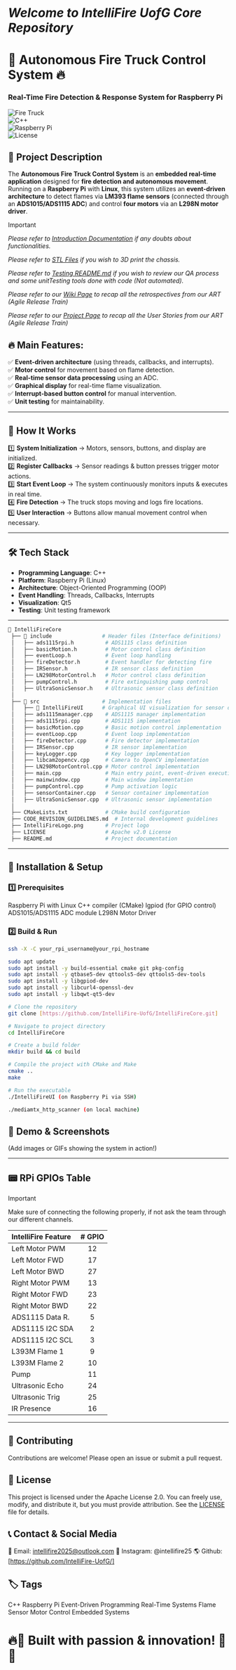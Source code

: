 # _**Welcome to IntelliFire UofG Core Repository**_

# 🚒 Autonomous Fire Truck Control System 🔥

### **Real-Time Fire Detection & Response System for Raspberry Pi**

![Fire Truck](https://img.shields.io/badge/Project-Embedded%20System-blue.svg)  
![C++](https://img.shields.io/badge/Language-C%2B%2B-red.svg)  
![Raspberry Pi](https://img.shields.io/badge/Platform-Raspberry%20Pi-green.svg)  
![License](https://img.shields.io/badge/License-Apache%202.0-lightgrey.svg)  

## 📌 **Project Description**

The **Autonomous Fire Truck Control System** is an **embedded real-time application** designed for **fire detection and autonomous movement**. Running on a **Raspberry Pi** with **Linux**, this system utilizes an **event-driven architecture** to detect flames via **LM393 flame sensors** (connected through an **ADS1015/ADS1115 ADC**) and control **four motors** via an **L298N motor driver**.
> [!IMPORTANT]
> *Please refer to [Introduction Documentation](https://github.com/IntelliFire-UofG/IntelliFireCore/blob/main/Documentation/Intro.md) if any doubts about functionalities.*
> 
> *Please refer to [STL Files](https://github.com/IntelliFire-UofG/IntelliFireCore/tree/main/STL%20Files) if you wish to 3D print the chassis.*
>
> *Please refer to [Testing README.md](https://github.com/IntelliFire-UofG/IntelliFireCore/blob/testingBranch/tests/README.md) if you wish to review our QA process and some unitTesting tools done with code (Not automated).*
>
> *Please refer to our [Wiki Page](https://github.com/IntelliFire-UofG/IntelliFireCore/wiki) to recap all the retrospectives from our ART (Agile Release Train)*
>
> *Please refer to our [Project Page](https://github.com/orgs/IntelliFire-UofG/projects/1/views/1) to recap all the User Stories from our ART (Agile Release Train)*

## 🔥 **Main Features:**

✅ **Event-driven architecture** (using threads, callbacks, and interrupts).  
✅ **Motor control** for movement based on flame detection.  
✅ **Real-time sensor data processing** using an ADC.  
✅ **Graphical display** for real-time flame visualization.  
✅ **Interrupt-based button control** for manual intervention.  
✅ **Unit testing** for maintainability.  

---

## 🚀 **How It Works**

1️⃣ **System Initialization** → Motors, sensors, buttons, and display are initialized.  
2️⃣ **Register Callbacks** → Sensor readings & button presses trigger motor actions.  
3️⃣ **Start Event Loop** → The system continuously monitors inputs & executes in real time.  
4️⃣ **Fire Detection** → The truck stops moving and logs fire locations.  
5️⃣ **User Interaction** → Buttons allow manual movement control when necessary.  

---

## 🛠 **Tech Stack**

- **Programming Language**: C++  
- **Platform**: Raspberry Pi (Linux)  
- **Architecture**: Object-Oriented Programming (OOP)  
- **Event Handling**: Threads, Callbacks, Interrupts  
- **Visualization**: Qt5  
- **Testing**: Unit testing framework  

---

```bash
📂 IntelliFireCore
 ├── 📂 include                # Header files (Interface definitions)
 │   ├── ads1115rpi.h          # ADS1115 class definition
 │   ├── basicMotion.h         # Motor control class definition
 │   ├── eventLoop.h           # Event loop handling
 │   ├── fireDetector.h        # Event handler for detecting fire
 │   ├── IRSensor.h            # IR sensor class definition
 │   ├── LN298MotorControl.h   # Motor control class definition
 │   ├── pumpControl.h         # Fire extinguishing pump control
 │   ├── UltraSonicSensor.h    # Ultrasonic sensor class definition
 │
 ├── 📂 src                    # Implementation files
 │   ├── 📂 IntelliFireUI      # Graphical UI visualization for sensor data
 │   ├── ads1115manager.cpp    # ADS1115 manager implementation
 │   ├── ads1115rpi.cpp        # ADS1115 implementation
 │   ├── basicMotion.cpp       # Basic motion control implementation
 │   ├── eventLoop.cpp         # Event loop implementation
 │   ├── fireDetector.cpp      # Fire detector implementation
 │   ├── IRSensor.cpp          # IR sensor implementation
 │   ├── keyLogger.cpp         # Key logger implementation
 │   ├── libcam2opencv.cpp     # Camera to OpenCV implementation
 │   ├── LN298MotorControl.cpp # Motor control implementation
 │   ├── main.cpp              # Main entry point, event-driven execution
 │   ├── mainwindow.cpp        # Main window implementation
 │   ├── pumpControl.cpp       # Pump activation logic
 │   ├── sensorContainer.cpp   # Sensor container implementation
 │   ├── UltraSonicSensor.cpp  # Ultrasonic sensor implementation
 │
 ├── CMakeLists.txt            # CMake build configuration
 ├── CODE_REVISION_GUIDELINES.md  # Internal development guidelines
 ├── IntelliFireLogo.png       # Project logo
 ├── LICENSE                   # Apache v2.0 License
 ├── README.md                 # Project documentation
```

---

## 🚦 **Installation & Setup**

### 1️⃣ Prerequisites

Raspberry Pi with Linux
C++ compiler (CMake)
lgpiod (for GPIO control)
ADS1015/ADS1115 ADC module
L298N Motor Driver

### 2️⃣ Build & Run

```bash
ssh -X -C your_rpi_username@your_rpi_hostname

sudo apt update
sudo apt install -y build-essential cmake git pkg-config
sudo apt install -y qtbase5-dev qttools5-dev qttools5-dev-tools
sudo apt install -y libgpiod-dev
sudo apt install -y libcurl4-openssl-dev
sudo apt install -y libqwt-qt5-dev

# Clone the repository
git clone [https://github.com/IntelliFire-UofG/IntelliFireCore.git]

# Navigate to project directory
cd IntelliFireCore

# Create a build folder
mkdir build && cd build

# Compile the project with CMake and Make
cmake ..
make

# Run the executable
./IntelliFireUI (on Raspberry Pi via SSH)

./mediamtx_http_scanner (on local machine)
```

## 📸 **Demo & Screenshots**

(Add images or GIFs showing the system in action!)

---

## 📟 **RPi GPIOs Table**

> [!IMPORTANT]
> Make sure of connecting the following properly, if not ask the team through our different channels.

| IntelliFire Feature | # GPIO |
|:------------------- |:------:|
| Left Motor PWM      | 12     |
| Left Motor FWD      | 17     |
| Left Motor BWD      | 27     |
| Right Motor PWM     | 13     |
| Right Motor FWD     | 23     |
| Right Motor BWD     | 22     |
| ADS1115 Data R.     | 5      |
| ADS1115 I2C SDA     | 2      |
| ADS1115 I2C SCL     | 3      |
| L393M Flame 1       | 9      |
| L393M Flame 2       | 10     |
| Pump                | 11     |
| Ultrasonic Echo     | 24     |
| Ultrasonic Trig     | 25     |
| IR Presence         | 16     |

---

## 🤝 **Contributing**

Contributions are welcome! Please open an issue or submit a pull request.

## 📜 **License**

This project is licensed under the Apache License 2.0.
You can freely use, modify, and distribute it, but you must provide attribution.
See the [LICENSE](https://github.com/IntelliFire-UofG/IntelliFireCore/blob/main/LICENSE) file for details.

## 📞 **Contact & Social Media**

📧 Email: intellifire2025@outlook.com
💼 Instagram: @intellifire25
🌎 Github: [https://github.com/IntelliFire-UofG/]

## 🏷️ **Tags**

C++ Raspberry Pi Event-Driven Programming Real-Time Systems Flame Sensor Motor Control Embedded Systems

# 🔥🚒 Built with passion & innovation! 🚒🔥
